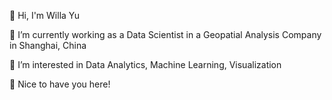 👋 Hi, I'm Willa Yu 

🌱 I’m currently working as a Data Scientist in a Geopatial Analysis Company in Shanghai, China

👀 I’m interested in Data Analytics, Machine Learning, Visualization

💞️ Nice to have you here!


<!---
- 📫 How to reach me ...
- 💞️ I’m looking to collaborate on ...
XinyueYu16/XinyueYu16 is a ✨ special ✨ repository because its `README.md` (this file) appears on your GitHub profile.
You can click the Preview link to take a look at your changes.
--->
